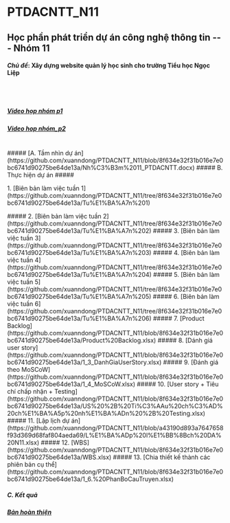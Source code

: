 # PTDACNTT_N11

## Học phần phát triển dự án công nghệ thông tin --- Nhóm 11
#### _Chủ đề_: Xây dựng website quản lý học sinh cho trường Tiểu học Ngọc Liệp
<br><br>
##### [Video họp nhóm p1](https://drive.google.com/file/d/16LJuXB-9fvIW2uwUGJwj5T8p3VExNuhd/view?usp=drive_link)
##### [Video hop nhóm_p2](https://drive.google.com/file/d/1n4atNS0ZUN_y3REwjNcP0v01nTLYYFXl/view?usp=drive_link)
<br>
##### [A. Tầm nhìn dự án](https://github.com/xuanndong/PTDACNTT_N11/blob/8f634e32f31b016e7e0bc6741d90275be64de13a/Nh%C3%B3m%2011_PTDACNTT.docx)
##### B. Thực hiện dự án
##### <p>1. [Biên bản làm việc tuần 1](https://github.com/xuanndong/PTDACNTT_N11/tree/8f634e32f31b016e7e0bc6741d90275be64de13a/Tu%E1%BA%A7n%201)</p>
##### 2. [Biên bản làm việc tuần 2](https://github.com/xuanndong/PTDACNTT_N11/tree/8f634e32f31b016e7e0bc6741d90275be64de13a/Tu%E1%BA%A7n%202)
##### 3. [Biên bản làm việc tuần 3](https://github.com/xuanndong/PTDACNTT_N11/tree/8f634e32f31b016e7e0bc6741d90275be64de13a/Tu%E1%BA%A7n%203)
#####   4. [Biên bản làm việc tuần 4](https://github.com/xuanndong/PTDACNTT_N11/tree/8f634e32f31b016e7e0bc6741d90275be64de13a/Tu%E1%BA%A7n%204)
#####   5. [Biên bản làm việc tuần 5](https://github.com/xuanndong/PTDACNTT_N11/tree/8f634e32f31b016e7e0bc6741d90275be64de13a/Tu%E1%BA%A7n%205)
#####   6. [Biên bản làm việc tuần 6](https://github.com/xuanndong/PTDACNTT_N11/tree/8f634e32f31b016e7e0bc6741d90275be64de13a/Tu%E1%BA%A7n%206)
#####   7. [Product Backlog](https://github.com/xuanndong/PTDACNTT_N11/blob/8f634e32f31b016e7e0bc6741d90275be64de13a/Product%20Backlog.xlsx)
#####   8. [Dánh giá user story](https://github.com/xuanndong/PTDACNTT_N11/blob/8f634e32f31b016e7e0bc6741d90275be64de13a/1_3_DanhGiaUserStory.xlsx)
#####   9. [Đánh giá theo MoSCoW](https://github.com/xuanndong/PTDACNTT_N11/blob/8f634e32f31b016e7e0bc6741d90275be64de13a/1_4_MoSCoW.xlsx)
#####   10. [User story + Tiêu chí chấp nhận + Testing](https://github.com/xuanndong/PTDACNTT_N11/blob/8f634e32f31b016e7e0bc6741d90275be64de13a/US%20%2B%20Ti%C3%AAu%20ch%C3%AD%20ch%E1%BA%A5p%20nh%E1%BA%ADn%20%2B%20Testing.xlsx)
#####   11. [Lập lịch dự án](https://github.com/xuanndong/PTDACNTT_N11/blob/a43190d893a7647658f93d369d68faf804aeda69/L%E1%BA%ADp%20l%E1%BB%8Bch%20DA%20N11.xlsx)
#####   12. [WBS](https://github.com/xuanndong/PTDACNTT_N11/blob/8f634e32f31b016e7e0bc6741d90275be64de13a/WBS.xlsx)
#####   13. [Chia thiết kế thành các phiên bản cụ thể](https://github.com/xuanndong/PTDACNTT_N11/blob/8f634e32f31b016e7e0bc6741d90275be64de13a/1_6.%20PhanBoCauTruyen.xlsx)

##### C. Kết quả
#####   [Bản hoàn thiện](https://github.com/xuanndong/PTDACNTT_N11/blob/8f634e32f31b016e7e0bc6741d90275be64de13a/Th%E1%BB%B1c%20hi%E1%BB%87n%20d%E1%BB%B1%20%C3%A1n%20-%20N11_Final.docx)
